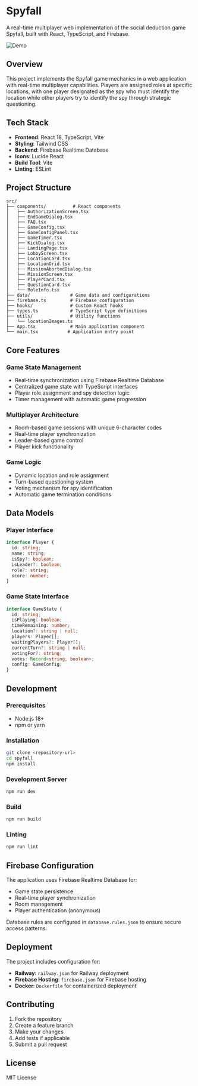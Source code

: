 # Spyfall

A real-time multiplayer web implementation of the social deduction game Spyfall, built with React, TypeScript, and Firebase.

![Demo](https://github.com/arpanroy18/spyfall/blob/88360740f2fcd2e6b71c3e3214fa289970c289e7/public/Spyfall-Demo.gif)

## Overview

This project implements the Spyfall game mechanics in a web application with real-time multiplayer capabilities. Players are assigned roles at specific locations, with one player designated as the spy who must identify the location while other players try to identify the spy through strategic questioning.

## Tech Stack

- **Frontend**: React 18, TypeScript, Vite
- **Styling**: Tailwind CSS
- **Backend**: Firebase Realtime Database
- **Icons**: Lucide React
- **Build Tool**: Vite
- **Linting**: ESLint

## Project Structure

```
src/
├── components/          # React components
│   ├── AuthorizationScreen.tsx
│   ├── EndGameDialog.tsx
│   ├── FAQ.tsx
│   ├── GameConfig.tsx
│   ├── GameConfigPanel.tsx
│   ├── GameTimer.tsx
│   ├── KickDialog.tsx
│   ├── LandingPage.tsx
│   ├── LobbyScreen.tsx
│   ├── LocationCard.tsx
│   ├── LocationGrid.tsx
│   ├── MissionAbortedDialog.tsx
│   ├── MissionScreen.tsx
│   ├── PlayerCard.tsx
│   ├── QuestionCard.tsx
│   └── RoleInfo.tsx
├── data/               # Game data and configurations
├── firebase.ts         # Firebase configuration
├── hooks/              # Custom React hooks
├── types.ts            # TypeScript type definitions
├── utils/              # Utility functions
│   └── locationImages.ts
├── App.tsx             # Main application component
└── main.tsx           # Application entry point
```

## Core Features

### Game State Management
- Real-time synchronization using Firebase Realtime Database
- Centralized game state with TypeScript interfaces
- Player role assignment and spy detection logic
- Timer management with automatic game progression

### Multiplayer Architecture
- Room-based game sessions with unique 6-character codes
- Real-time player synchronization
- Leader-based game control
- Player kick functionality

### Game Logic
- Dynamic location and role assignment
- Turn-based questioning system
- Voting mechanism for spy identification
- Automatic game termination conditions

## Data Models

### Player Interface
```typescript
interface Player {
  id: string;
  name: string;
  isSpy?: boolean;
  isLeader?: boolean;
  role?: string;
  score: number;
}
```

### Game State Interface
```typescript
interface GameState {
  id: string;
  isPlaying: boolean;
  timeRemaining: number;
  location?: string | null;
  players: Player[];
  waitingPlayers?: Player[];
  currentTurn?: string | null;
  votingFor?: string;
  votes: Record<string, boolean>;
  config: GameConfig;
}
```

## Development

### Prerequisites
- Node.js 18+
- npm or yarn

### Installation
```bash
git clone <repository-url>
cd spyfall
npm install
```

### Development Server
```bash
npm run dev
```

### Build
```bash
npm run build
```

### Linting
```bash
npm run lint
```

## Firebase Configuration

The application uses Firebase Realtime Database for:
- Game state persistence
- Real-time player synchronization
- Room management
- Player authentication (anonymous)

Database rules are configured in `database.rules.json` to ensure secure access patterns.

## Deployment

The project includes configuration for:
- **Railway**: `railway.json` for Railway deployment
- **Firebase Hosting**: `firebase.json` for Firebase hosting
- **Docker**: `Dockerfile` for containerized deployment

## Contributing

1. Fork the repository
2. Create a feature branch
3. Make your changes
4. Add tests if applicable
5. Submit a pull request

## License

MIT License
